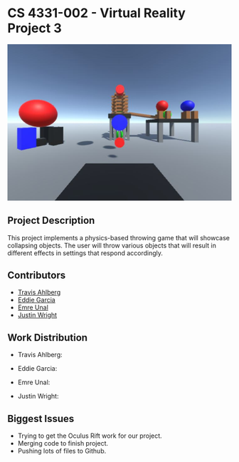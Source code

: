 # CS 4331-002 - Virtual Reality Project 3

![alt text](https://github.com/ahlbergta/VR3/blob/oculus/images/sample.JPG)

## Project Description

This project implements a physics-based throwing game that will showcase collapsing objects. The user will throw various objects that will result in different effects in settings that respond accordingly.


## Contributors

* [Travis Ahlberg](https:github.com/ahlbergta)
* [Eddie Garcia](https:github.com/gar37012)
* [Emre Unal](https:github.com/emreunal93)	
* [Justin Wright](http:github.com/justinmwright)


## Work Distribution

* Travis Ahlberg:

* Eddie Garcia: 

* Emre Unal: 

* Justin Wright: 


## Biggest Issues 

* Trying to get the Oculus Rift work for our project.
* Merging code to finish project.
* Pushing lots of files to Github.

